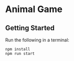 # Animal Game

## Getting Started
Run the following in a terminal:
```shell script
npm install
npm run start
```
